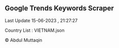 

## Google Trends Keywords Scraper 
 
Last Update 15-06-2023 , 21:27:27

Country List :
VIETNAM.json



© Abdul Muttaqin 
